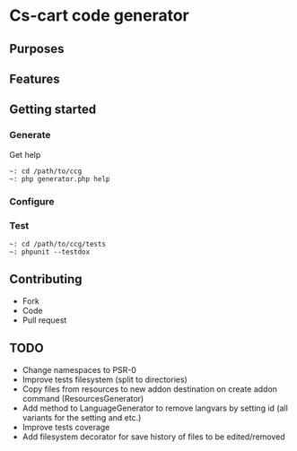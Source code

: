 # Cs-cart code generator
## Purposes

## Features

## Getting started
### Generate
Get help
```
~: cd /path/to/ccg
~: php generator.php help
```
### Configure

### Test
```
~: cd /path/to/ccg/tests
~: phpunit --testdox
```
## Contributing
- Fork
- Code
- Pull request


## TODO
- Change namespaces to PSR-0
- Improve tests filesystem (split to directories)
- Copy files from resources to new addon destination on create addon command (ResourcesGenerator)
- Add method to LanguageGenerator to remove langvars by setting id (all variants for the setting and etc.)
- Improve tests coverage
- Add filesystem decorator for save history of files to be edited/removed